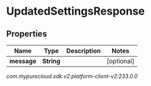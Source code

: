 # UpdatedSettingsResponse


## Properties

| Name | Type | Description | Notes |
| ------------ | ------------- | ------------- | ------------- |
| **message** | **String** |  |  [optional] |




_com.mypurecloud.sdk.v2:platform-client-v2:233.0.0_

